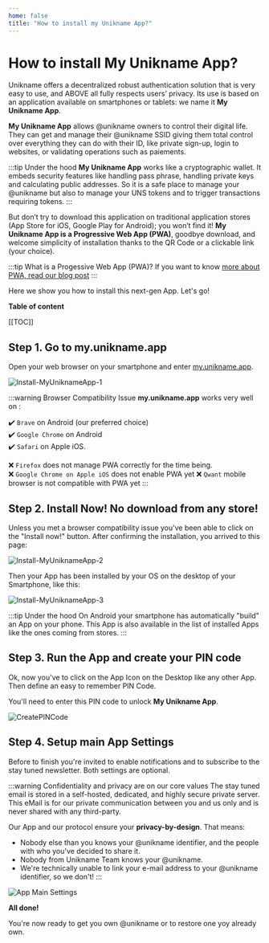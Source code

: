 ```yaml
---
home: false
title: "How to install my Unikname App?"
---
```


# How to install My Unikname App?

Unikname offers a decentralized robust authentication solution that is very easy to use, and ABOVE all fully respects users’ privacy. Its use is based on an application available on smartphones or tablets: we name it **My Unikname App**. 

**My Unikname App** allows @unikname owners to control their digital life. They can get and manage their @unikname SSID giving them total control over everything they can do with their ID, like private sign-up, login to websites, or validating operations such as paiements.

:::tip Under the hood
**My Unikname App** works like a cryptographic wallet. It embeds security features like handling pass phrase, handling private keys and calculating public addresses. So it is a safe place to manage your @unikname but also to manage your UNS tokens and to trigger transactions requiring tokens.
:::

But don’t try to download this application on traditional application stores (App Store for iOS, Google Play for Android); you won’t find it! **My Unikname App is a Progressive Web App (PWA)**, goodbye download, and welcome simplicity of installation thanks to the QR Code or a clickable link (your choice).

:::tip What is a Progessive Web App (PWA)?
If you want to know [more about PWA, read our blog post](https://medium.com/unik-name/en-progressive-web-app-pwa-the-next-generation-of-applications-36ff6592bd28)
:::

Here we show you how to install this next-gen App. Let's go!

**Table of content**

[[TOC]]

<hseparator/>

## Step 1. Go to my.unikname.app

Open your web browser on your smartphone and enter [my.unikname.app](https://my.unikname.app/).

<hpicture caption="Installing My Unikname App" noshadow>![Install-MyUniknameApp-1](./images/mun-install1.png)</hpicture>

:::warning Browser Compatibility Issue
**my.unikname.app** works very well on : 

:heavy_check_mark: ``Brave`` on Android (our preferred choice)  
:heavy_check_mark: ``Google Chrome`` on Android   
:heavy_check_mark: ``Safari`` on Apple iOS.  

:x: ``Firefox`` does not manage PWA correctly for the time being.  
:x: ``Google Chrome on Apple iOS`` does not enable PWA yet
:x: ``Qwant`` mobile browser is not compatible with PWA yet
:::

## Step 2. Install Now! No download from any store!

Unless you met a browser compatibility issue you've been able to click on the "Install now!" button. After confirming the installation, you arrived to this page:

<hpicture caption="Successful Install Page" >![Install-MyUniknameApp-2](./images/mun-install2.png)</hpicture>

Then your App has been installed by your OS on the desktop of your Smartphone, like this:

<hpicture caption="My Unikname Icon between Brave and ProtonMail, on my Android" noshadow>![Install-MyUniknameApp-3](./images/mun-install3.png)</hpicture>

:::tip Under the hood
On Android your smartphone has automatically "build" an App on your phone. This App is also available in the list of installed Apps like the ones coming from stores.
:::

## Step 3. Run the App and create your PIN code

Ok, now you've to click on the App Icon on the Desktop like any other App. Then define an easy to remember PIN Code.

You'll need to enter this PIN code to unlock **My Unikname App**.

<hpicture caption="Defining a PIN code">![CreatePINCode](./images/CreatePINCode.jpg)</hpicture>

## Step 4. Setup main App Settings

Before to finish you're invited to enable notifications and to subscribe to the stay tuned newsletter. Both settings are optional.

:::warning Confidentiality and privacy are on our core values
The stay tuned email is stored in a self-hosted, dedicated, and highly secure private server. This eMail is for our private communication between you and us only and is never shared with any third-party. 

Our App and our protocol ensure your **privacy-by-design**. That means:

- Nobody else than you knows your @unikname identifier, and the people with who you've decided to share it.
- Nobody from Unikname Team knows your @unikname.
- We're technically unable to link your e-mail address to your @unikname identifier, so we don't!
:::

<hpicture caption="App Main Settings" noshadow>![App Main Settings](./images/mun-install4.png)</hpicture>

**All done!** 

You're now ready to get you own @unikname or to restore one yoy already own.

